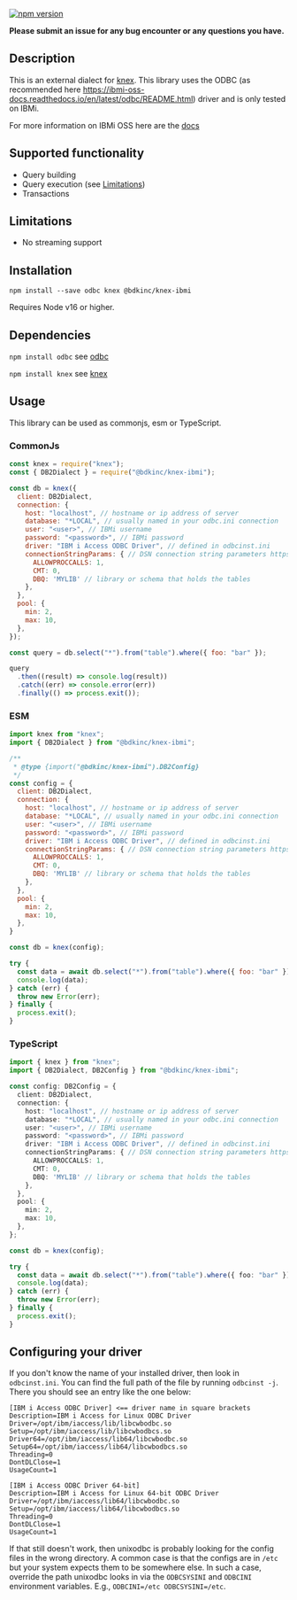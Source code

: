 [![npm version](http://img.shields.io/npm/v/@bdkinc/knex-ibmi.svg)](https://npmjs.org/package/@bdkinc/knex-ibmi)

**Please submit an issue for any bug encounter or any questions you have.**

## Description

This is an external dialect for [knex](https://knexjs.org).
This library uses the ODBC (as recommended here https://ibmi-oss-docs.readthedocs.io/en/latest/odbc/README.html)
driver and is only tested on IBMi.

For more information on IBMi OSS here are the [docs](https://ibmi-oss-docs.readthedocs.io/en/latest/README.html)

## Supported functionality

- Query building
- Query execution (see [Limitations](#Limitations))
- Transactions

## Limitations

- No streaming support

## Installation
```
npm install --save odbc knex @bdkinc/knex-ibmi
```

Requires Node v16 or higher.

## Dependencies

`npm install odbc` see [odbc](https://github.com/markdirish/node-odbc)

`npm install knex` see [knex](https://github.com/tgriesser/knex)

## Usage

This library can be used as commonjs, esm or TypeScript.

### CommonJs

```javascript
const knex = require("knex");
const { DB2Dialect } = require("@bdkinc/knex-ibmi");

const db = knex({
  client: DB2Dialect,
  connection: {
    host: "localhost", // hostname or ip address of server
    database: "*LOCAL", // usually named in your odbc.ini connection
    user: "<user>", // IBMi username
    password: "<password>", // IBMi password
    driver: "IBM i Access ODBC Driver", // defined in odbcinst.ini
    connectionStringParams: { // DSN connection string parameters https://www.ibm.com/docs/en/i/7.5?topic=details-connection-string-keywords
      ALLOWPROCCALLS: 1, 
      CMT: 0,
      DBQ: 'MYLIB' // library or schema that holds the tables
    },
  },
  pool: {
    min: 2,
    max: 10,
  },
});

const query = db.select("*").from("table").where({ foo: "bar" });

query
  .then((result) => console.log(result))
  .catch((err) => console.error(err))
  .finally(() => process.exit());
```

### ESM

```javascript
import knex from "knex";
import { DB2Dialect } from "@bdkinc/knex-ibmi";

/**
 * @type {import("@bdkinc/knex-ibmi").DB2Config}
 */
const config = {
  client: DB2Dialect,
  connection: {
    host: "localhost", // hostname or ip address of server
    database: "*LOCAL", // usually named in your odbc.ini connection
    user: "<user>", // IBMi username
    password: "<password>", // IBMi password
    driver: "IBM i Access ODBC Driver", // defined in odbcinst.ini
    connectionStringParams: { // DSN connection string parameters https://www.ibm.com/docs/en/i/7.5?topic=details-connection-string-keywords
      ALLOWPROCCALLS: 1,
      CMT: 0,
      DBQ: 'MYLIB' // library or schema that holds the tables
    },
  },
  pool: {
    min: 2,
    max: 10,
  },
}

const db = knex(config);

try {
  const data = await db.select("*").from("table").where({ foo: "bar" });
  console.log(data);
} catch (err) {
  throw new Error(err);
} finally {
  process.exit();
}
```

### TypeScript

```typescript
import { knex } from "knex";
import { DB2Dialect, DB2Config } from "@bdkinc/knex-ibmi";

const config: DB2Config = {
  client: DB2Dialect,
  connection: {
    host: "localhost", // hostname or ip address of server
    database: "*LOCAL", // usually named in your odbc.ini connection
    user: "<user>", // IBMi username
    password: "<password>", // IBMi password
    driver: "IBM i Access ODBC Driver", // defined in odbcinst.ini
    connectionStringParams: { // DSN connection string parameters https://www.ibm.com/docs/en/i/7.5?topic=details-connection-string-keywords
      ALLOWPROCCALLS: 1,
      CMT: 0,
      DBQ: 'MYLIB' // library or schema that holds the tables
    },
  },
  pool: {
    min: 2,
    max: 10,
  },
};

const db = knex(config);

try {
  const data = await db.select("*").from("table").where({ foo: "bar" });
  console.log(data);
} catch (err) {
  throw new Error(err);
} finally {
  process.exit();
}
```

## Configuring your driver

If you don't know the name of your installed driver, then look in `odbcinst.ini`. You can find the full path of the file by running `odbcinst -j`.
There you should see an entry like the one below:

```
[IBM i Access ODBC Driver] <== driver name in square brackets
Description=IBM i Access for Linux ODBC Driver
Driver=/opt/ibm/iaccess/lib/libcwbodbc.so
Setup=/opt/ibm/iaccess/lib/libcwbodbcs.so
Driver64=/opt/ibm/iaccess/lib64/libcwbodbc.so
Setup64=/opt/ibm/iaccess/lib64/libcwbodbcs.so
Threading=0
DontDLClose=1
UsageCount=1

[IBM i Access ODBC Driver 64-bit]
Description=IBM i Access for Linux 64-bit ODBC Driver
Driver=/opt/ibm/iaccess/lib64/libcwbodbc.so
Setup=/opt/ibm/iaccess/lib64/libcwbodbcs.so
Threading=0
DontDLClose=1
UsageCount=1
```

If that still doesn't work, then unixodbc is probably looking for the config files in the wrong directory.
A common case is that the configs are in `/etc` but your system expects them to be somewhere else.
In such a case, override the path unixodbc looks in via the `ODBCSYSINI` and `ODBCINI` environment variables.
E.g., `ODBCINI=/etc ODBCSYSINI=/etc`.

